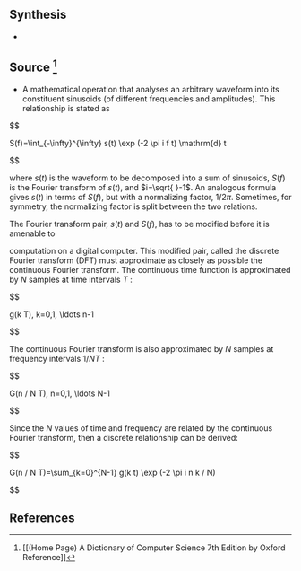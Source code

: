 ## Synthesis
- 
## Source [^1]
- A mathematical operation that analyses an arbitrary waveform into its constituent sinusoids (of different frequencies and amplitudes). This relationship is stated as

  

$$

S(f)=\int_{-\infty}^{\infty} s(t) \exp (-2 \pi i f t) \mathrm{d} t

$$

  

where $s(t)$ is the waveform to be decomposed into a sum of sinusoids, $S(f)$ is the Fourier transform of $s(t)$, and $i=\sqrt{ }-1$. An analogous formula gives $s(t)$ in terms of $S(f)$, but with a normalizing factor, $1 / 2 \pi$. Sometimes, for symmetry, the normalizing factor is split between the two relations.

  

The Fourier transform pair, $s(t)$ and $S(f)$, has to be modified before it is amenable to

  

computation on a digital computer. This modified pair, called the discrete Fourier transform (DFT) must approximate as closely as possible the continuous Fourier transform. The continuous time function is approximated by $N$ samples at time intervals $T$ :

  

$$

g(k T), k=0,1, \ldots n-1

$$

  

The continuous Fourier transform is also approximated by $N$ samples at frequency intervals $1 / N T$ :

  

$$

G(n / N T), n=0,1, \ldots N-1

$$

  

Since the $N$ values of time and frequency are related by the continuous Fourier transform, then a discrete relationship can be derived:

  

$$

G(n / N T)=\sum_{k=0}^{N-1} g(k t) \exp (-2 \pi i n k / N)

$$
## References

[^1]: [[(Home Page) A Dictionary of Computer Science 7th Edition by Oxford Reference]]